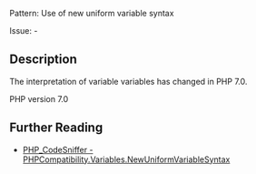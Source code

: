 Pattern: Use of new uniform variable syntax

Issue: -

## Description

The interpretation of variable variables has changed in PHP 7.0.

PHP version 7.0

## Further Reading

* [PHP_CodeSniffer - PHPCompatibility.Variables.NewUniformVariableSyntax](https://github.com/PHPCompatibility/PHPCompatibility/tree/develop/PHPCompatibility/Sniffs/Variables/NewUniformVariableSyntaxSniff.php)
